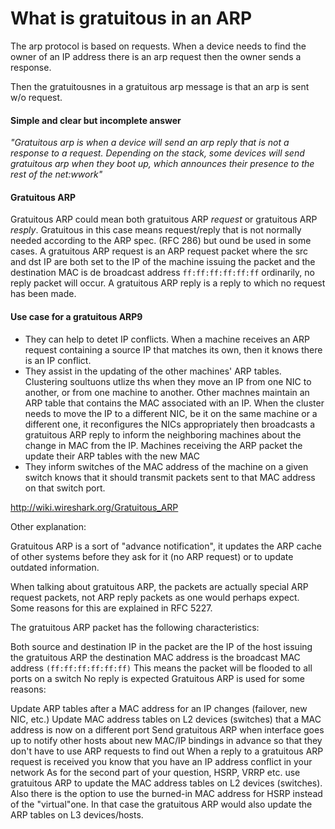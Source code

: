 # What is gratuitous in an ARP


The arp protocol is based on requests. When a device needs to find the owner
of an IP address there is an arp request then the owner sends a response. 

Then the gratuitousnes in a gratuitous arp message is that an arp is sent w/o
request.

#### Simple and clear but incomplete answer
_"Gratuitous arp is when a device will send an arp reply that is not a response
to a request. Depending on the stack, some devices will send gratuitous arp
when they boot up, which announces their presence to the rest of the net:wwork"_


#### Gratuitous ARP

Gratuitous ARP could mean both gratuitous ARP _request_ or gratuitous ARP
_resply_. Gratuitous in this case means request/reply that is not normally
needed according to the ARP spec. (RFC 286) but ound be used in some cases.
A gratuitous ARP request is an ARP request packet where the src and dst IP
are both set to the IP of the machine issuing the packet and the destination
MAC is de broadcast address `ff:ff:ff:ff:ff:ff` ordinarily, no reply packet
will occur. A gratuitous ARP reply is a reply to which no request has been made.


#### Use case for a gratuitous ARP9

* They can help to detet IP conflicts. When a machine receives an ARP request
containing a source IP that matches its own, then it knows there is an IP 
conflict.
* They assist in the updating of the other machines' ARP tables. Clustering
soultuons utlize ths when they move an IP from one NIC  to another, or from
one machine to another. Other machnes maintain an ARP table that contains
the MAC associated with an IP. When the cluster needs to move the IP to a 
different NIC, be it on the same machine or a different one, it reconfigures
the NICs appropriately then broadcasts a gratuitous ARP reply to inform
the neighboring machines about the change in MAC from the IP. Machines 
receiving the ARP packet the update their ARP tables with the new MAC
* They inform switches of the MAC address of the machine on a given switch
knows that it should transmit packets sent to that MAC address on that 
switch port.

http://wiki.wireshark.org/Gratuitous_ARP


Other explanation:

Gratuitous ARP is a sort of "advance notification", it updates the ARP cache
of other systems before they ask for it (no ARP request) or to update outdated
information.

When talking about gratuitous ARP, the packets are actually special ARP request
packets, not ARP reply packets as one would perhaps expect. Some reasons for
this are explained in RFC 5227.

The gratuitous ARP packet has the following characteristics:

Both source and destination IP in the packet are the IP of the host issuing the
gratuitous ARP the destination MAC address is the broadcast MAC address `(ff:ff:ff:ff:ff:ff)`
This means the packet will be flooded to all ports on a switch
No reply is expected
Gratuitous ARP is used for some reasons:

Update ARP tables after a MAC address for an IP changes (failover, new NIC, etc.)
Update MAC address tables on L2 devices (switches) that a MAC address is now on a different port
Send gratuitous ARP when interface goes up to notify other hosts about new MAC/IP bindings in advance so that they don't have to use ARP requests to find out
When a reply to a gratuitous ARP request is received you know that you have an IP address conflict in your network
As for the second part of your question, HSRP, VRRP etc. use gratuitous ARP to update the MAC address tables on L2 devices (switches). Also there is the option to use the burned-in MAC address for HSRP instead of the "virtual"one. In that case the gratuitous ARP would also update the ARP tables on L3 devices/hosts.
